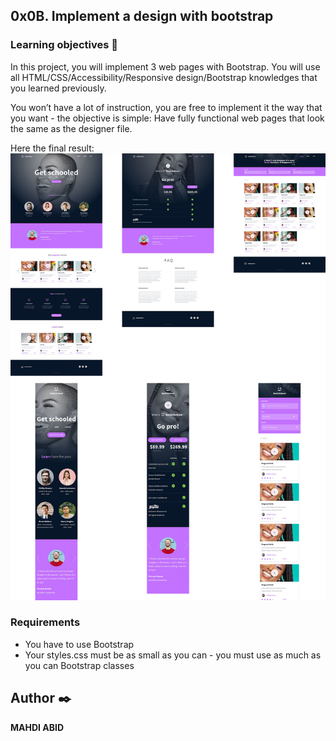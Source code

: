 ##  0x0B. Implement a design with bootstrap

###   Learning objectives :open_book:

In this project, you will implement 3 web pages with Bootstrap. You will use all HTML/CSS/Accessibility/Responsive design/Bootstrap knowledges that you learned previously.

You won’t have a lot of instruction, you are free to implement it the way that you want - the objective is simple: Have fully functional web pages that look the same as the designer file.

Here the final result: ![Final result -  SmileSchool](/images/final.jpeg)

### Requirements

-   You have to use Bootstrap
-   Your styles.css must be as small as you can - you must use as much as you
    can Bootstrap classes

## Author :black_nib:
**MAHDI ABID**
